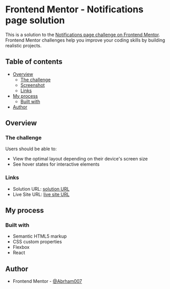 # Frontend Mentor - Notifications page solution

This is a solution to the [Notifications page challenge on Frontend Mentor](https://www.frontendmentor.io/challenges/notifications-page-DqK5QAmKbC). Frontend Mentor challenges help you improve your coding skills by building realistic projects.

## Table of contents

- [Overview](#overview)
  - [The challenge](#the-challenge)
  - [Screenshot](#screenshot)
  - [Links](#links)
- [My process](#my-process)
  - [Built with](#built-with)
- [Author](#author)

## Overview

### The challenge

Users should be able to:

- View the optimal layout depending on their device's screen size
- See hover states for interactive elements

### Links

- Solution URL: [solution URL](https://github.com/Abrham007/notification-page-app.git)
- Live Site URL: [live site URL](https://abrham007.github.io/notification-page-app/)

## My process

### Built with

- Semantic HTML5 markup
- CSS custom properties
- Flexbox
- React

## Author

- Frontend Mentor - [@Abrham007](https://www.frontendmentor.io/profile/Abrham007)
